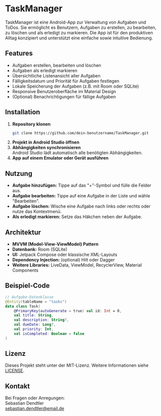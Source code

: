 
# TaskManager

TaskManager ist eine Android-App zur Verwaltung von Aufgaben und ToDos. Sie ermöglicht es Benutzern, Aufgaben zu erstellen, zu bearbeiten, zu löschen und als erledigt zu markieren. Die App ist für den produktiven Alltag konzipiert und unterstützt eine einfache sowie intuitive Bedienung.

## Features

- Aufgaben erstellen, bearbeiten und löschen
- Aufgaben als erledigt markieren
- Übersichtliche Listenansicht aller Aufgaben
- Fälligkeitsdatum und Priorität für Aufgaben festlegen
- Lokale Speicherung der Aufgaben (z.B. mit Room oder SQLite)
- Responsive Benutzeroberfläche im Material Design
- (Optional) Benachrichtigungen für fällige Aufgaben

## Installation

1. **Repository klonen**
   ```bash
   git clone https://github.com/dein-benutzername/TaskManager.git
   ```
2. **Projekt in Android Studio öffnen**
3. **Abhängigkeiten synchronisieren**  
   Android Studio lädt automatisch alle benötigten Abhängigkeiten.
4. **App auf einem Emulator oder Gerät ausführen**

## Nutzung

- **Aufgabe hinzufügen:** Tippe auf das "+"-Symbol und fülle die Felder aus.
- **Aufgabe bearbeiten:** Tippe auf eine Aufgabe in der Liste und wähle "Bearbeiten".
- **Aufgabe löschen:** Wische eine Aufgabe nach links oder rechts oder nutze das Kontextmenü.
- **Als erledigt markieren:** Setze das Häkchen neben der Aufgabe.

## Architektur

- **MVVM (Model-View-ViewModel) Pattern**
- **Datenbank:** Room (SQLite)
- **UI:** Jetpack Compose oder klassische XML-Layouts
- **Dependency Injection:** (optional) Hilt oder Dagger
- **Weitere Libraries:** LiveData, ViewModel, RecyclerView, Material Components

## Beispiel-Code

```kotlin
// Aufgabe-Datenklasse
@Entity(tableName = "tasks")
data class Task(
    @PrimaryKey(autoGenerate = true) val id: Int = 0,
    val title: String,
    val description: String?,
    val dueDate: Long?,
    val priority: Int,
    val isCompleted: Boolean = false
)
```

## Lizenz

Dieses Projekt steht unter der MIT-Lizenz. Weitere Informationen siehe [LICENSE](LICENSE).

## Kontakt

Bei Fragen oder Anregungen:  
Sebastian Dendtler  
sebastian.dendtler@email.de

